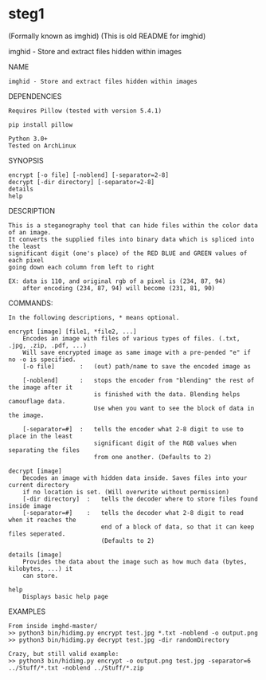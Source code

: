 # steg1
(Formally known as imghid)
(This is old README for imghid)

imghid - Store and extract files hidden within images

NAME

    imghid - Store and extract files hidden within images

DEPENDENCIES

    Requires Pillow (tested with version 5.4.1) 
```pip
pip install pillow
```
    Python 3.0+
    Tested on ArchLinux

SYNOPSIS

    encrypt [-o file] [-noblend] [-separator=2-8]
    decrypt [-dir directory] [-separator=2-8]
    details
    help

DESCRIPTION

    This is a steganography tool that can hide files within the color data of an image.
    It converts the supplied files into binary data which is spliced into the least
    significant digit (one's place) of the RED BLUE and GREEN values of each pixel 
    going down each column from left to right

    EX: data is 110, and original rgb of a pixel is (234, 87, 94) 
        after encoding (234, 87, 94) will become (231, 81, 90)

COMMANDS:

    In the following descriptions, * means optional.

    encrypt [image] [file1, *file2, ...]
        Encodes an image with files of various types of files. (.txt, .jpg, .zip, .pdf, ...)
        Will save encrypted image as same image with a pre-pended "e" if no -o is specified.
        [-o file]       :   (out) path/name to save the encoded image as

        [-noblend]      :   stops the encoder from "blending" the rest of the image after it 
                            is finished with the data. Blending helps camouflage data.
                            Use when you want to see the block of data in the image.

        [-separator=#]  :   tells the encoder what 2-8 digit to use to place in the least
                            significant digit of the RGB values when separating the files
                            from one another. (Defaults to 2)

    decrypt [image]
        Decodes an image with hidden data inside. Saves files into your current directory
        if no location is set. (Will overwrite without permission)
        [-dir directory]  :   tells the decoder where to store files found inside image
        [-separator=#]    :   tells the decoder what 2-8 digit to read when it reaches the
                              end of a block of data, so that it can keep files seperated.
                              (Defaults to 2)

    details [image]
        Provides the data about the image such as how much data (bytes, kilobytes, ...) it
        can store.

    help
        Displays basic help page

EXAMPLES 

    From inside imghd-master/ 
    >> python3 bin/hidimg.py encrypt test.jpg *.txt -noblend -o output.png
    >> python3 bin/hidimg.py decrypt test.jpg -dir randomDirectory
    
    Crazy, but still valid example:
    >> python3 bin/hidimg.py encrypt -o output.png test.jpg -separator=6 ../Stuff/*.txt -noblend ../Stuff/*.zip 
